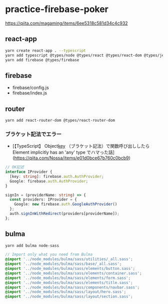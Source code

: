 # practice-firebase-poker

https://qiita.com/magaming/items/6ee5318c581d34c4c932

## react-app

```sh
yarn create react-app . --typescript
yarn add typescript @types/node @types/react @types/react-dom @types/jest
yarn add firebase @types/firebase
```

## firebase

- firebase/config.js
- firebase/index.js

## router

```sh
yarn add react-router-dom @types/react-router-dom
```

### ブラケット記法でエラー

- [【TypeScript】 Object[key]() （ブラケット記法）で関数呼び出ししたら Element implicitly has an 'any' type でハマった話](https://qiita.com/Nossa/items/e01d0bce67b760c0bcb9)

```ts
// OK記述
interface IProvider {
  [key: string]: firebase.auth.AuthProvider;
  Google: firebase.auth.AuthProvider;
}

signIn = (providerName: string) => {
  const providers: IProvider = {
    Google: new firebase.auth.GoogleAuthProvider()
  };
  auth.signInWithRedirect(providers[providerName]);
};
```

## bulma

```sh
yarn add bulma node-sass
```

```scss
// Import only what you need from Bulma
@import '../node_modules/bulma/sass/utilities/_all.sass';
@import '../node_modules/bulma/sass/base/_all.sass';
@import '../node_modules/bulma/sass/elements/button.sass';
@import '../node_modules/bulma/sass/elements/container.sass';
@import '../node_modules/bulma/sass/elements/form.sass';
@import '../node_modules/bulma/sass/elements/title.sass';
@import '../node_modules/bulma/sass/components/navbar.sass';
@import '../node_modules/bulma/sass/layout/hero.sass';
@import '../node_modules/bulma/sass/layout/section.sass';
```

